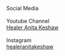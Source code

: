 <div class="w3-card w3-padding-24 paddingbottom32" id="youtubechannel">
  <div class="w3-xxlarge">Social Media</div><br>
  <div class="w3-large fontgrey">
      Youtube Channel<br><a href="https://www.youtube.com/channel/UCb1gNzGJqls5borB6EApcDg">Healer Anita Keshaw</a>
      <br><br>Instagram<br><a href="https://www.instagram.com/healeranitakeshaw/">healeranitakeshaw</a>
  </div>
</div>